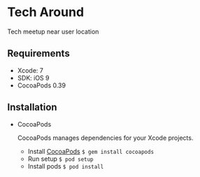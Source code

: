# Tech Around 
Tech meetup near user location

## Requirements

* Xcode: 7 
* SDK: iOS 9
* CocoaPods 0.39

## Installation

* CocoaPods

	CocoaPods manages dependencies for your Xcode projects.
	
	- Install [CocoaPods](http://cocoapods.org/) `$ gem install cocoapods`
	- Run setup `$ pod setup`
    - Install pods `$ pod install`